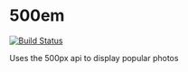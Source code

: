 # 500em

[![Build Status](https://travis-ci.org/dnzhng/500em.svg?branch=master)](https://travis-ci.org/dnzhng/500em)

Uses the 500px api to display popular photos
